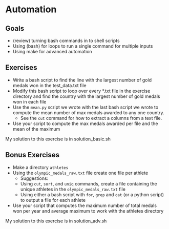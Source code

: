 # Automation

## Goals

* (review) turning bash commands in to shell scripts
* Using (bash) for loops to run a single command for multiple inputs
* Using make for advanced automation

## Exercises
* Write a bash script to find the line with the largest number of gold medals won in the test_data.txt file
* Modify this bash script to loop over every *.txt file in the exercise directory and find the country with the largest number of gold medals won in each file
* Use the `mean.py` script we wrote with the last bash script we wrote to compute the mean number of max medals awarded to any one country.
  * See the `cut` command for how to extract a columns from a text file.
* Use your script to compute the max medals awarded per file and the mean of the maximum

My solution to this exercise is in solution_basic.sh

## Bonus Exercises
* Make a directory `athletes`
* Using the `olympic_medals_raw.txt` file create one file per athlete
  * Suggestions:
  * Using `cut`, `sort`, and `uniq` commands, create a file containing the unique athletes in the `olympic_medals_raw.txt` file
  * Using either a bash script with `for`, `grep` and `cat` (or a python script) to output a file for each athlete
* Use your script that computes the maximum number of total medals won per year and average maximum to work with the athletes directory

My solution to this exercise is in solution_adv.sh
